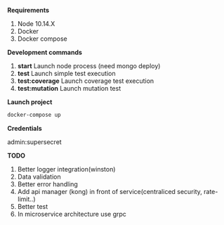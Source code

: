 **Requirements**

1. Node 10.14.X
2. Docker
3. Docker compose

**Development commands**

1. **start** Launch node process (need mongo deploy)
2. **test** Launch simple test execution
3. **test:coverage** Launch coverage test execution
4. **test:mutation** Launch mutation test

**Launch project**

```bash
docker-compose up
```

**Credentials**

admin:supersecret

**TODO**

1. Better logger integration(winston)
2. Data validation
3. Better error handling
4. Add api manager (kong) in front of service(centraliced security, rate-limit..)
5. Better test
6. In microservice architecture use grpc
